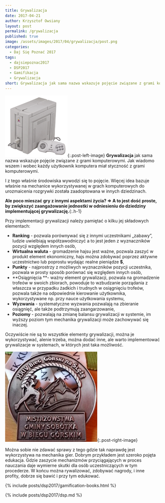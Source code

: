 ```yaml
---
title: Grywalizacja
date: 2017-04-21
author: Krzysztof Owsiany
layout: post
permalink: /grywalizacja
published: true
image: /assets/images/2017/04/grywalizacja/post.png
categories:
  - Daj Się Poznać 2017
tags:
  - dajsiepoznac2017
  - DSP2017
  - Gamifikacja
  - Grywalizacja
short: Grywalizacja jak sama nazwa wskazuje pojęcie związane z grami komputerowymi. Jak wiadomo wszem i wobec każdy użytkownik komputera miał styczność z grami komputerowymi.
---
```

[![Grywalizacja][post]][post-big]{:.post-left-image}
**Grywalizacja** jak sama nazwa wskazuje pojęcie związane z grami komputerowymi. Jak wiadomo wszem i wobec każdy użytkownik komputera miał styczność z grami komputerowymi.

I z tego właśnie środowiska wywodzi się to pojęcie. Więcej idea bazuje właśnie na mechanice wykorzystywanej w grach komputerowych do urozmaicenia rozgrywki została zaadoptowana w innych dziedzinach.
    
 **Ale poco mieszać gry z innymi aspektami życia? => A to jest dość proste, by zwiększyć zaangażowanie jednostki w odniesieniu do dziedziny implementującej grywalizację.**{:.h-1}

Przy implementacji grywalizacji należy pamiętać o kilku jej składowych elementach:
* **Ranking** - pozwala porównywać się z innymi uczestnikami &#8222;zabawy&#8221;, ludzie uwielbiają współzawodniczyć a to jest jeden z wyznaczników pozycji względem innych osób,
* **Wirtualna waluta** - gromadzenie hajsu jest ważne, pozwala zaszyć w produkt element ekonomiczny, hajs można zdobywać poprzez aktywne uczestnictwo lub poprostu wydając realne pieniądze **$**,
* **Punkty** - najprostrzy z możliwych wyznaczników pozycji uczestnika, pozwala w prosty sposób porównać się względem innych osób,
* **Osiągnięcia **- ważny element grywalizacji, pozwala na gromadzenie trofeów w swoich zbiorach, powoduje to wzbudzanie porządania z właszcza w przypadku żadkich i trudnych w osiągnięciu trofeów, pozwala także na odpowiednie kierowanie użytkownika, wykorzystywane np. przy nauce użytkowania systemu,
* **Wyzwania** - systematyczne wyzwania pozwalają na zbieranie osiągnięć, ale także podtrzymują zaangarzowanie,
* **Poziomy** - pozwalają na zmianę balansu grywalizacji w systemie, im wyższy poziom tym mechanika grywalizacji może zachowywać się inaczej.

Oczywiście nie są to wszystkie elementy grywalizacji, można je wykorzystywać, alenie trzeba, można dodać inne, ale warto implementować grywalizacje w systemach, w których jest taka możliwość.

[![Osiągnięcie][medal]][medal-big]{:.post-right-image}

Można sobie nie zdawać sprawy z tego gdzie tak naprawdę jest wykorzystywa na mechanika gier. Dobrym przykładem jest szeroko pojęta edukacja. Gdzie zaszycie mechanizmów przyciągających w proces nauczania daje wymierne skutki dla osób uczestniczących w tym procederze. W końcu można rywalizować, zdobywać nagrody, i inne profity, dobrze się bawić i przy tym edukować.
    
{% include posts/dsp2017/gamification-books.html %}

{% include posts/dsp2017/dsp.md %}

[post]: /assets/images/2017/04/grywalizacja/post.png
[post-big]: /assets/images/2017/04/grywalizacja/post-big.png

[medal]: /assets/images/2017/04/grywalizacja/medal.jpg
[medal-big]: /assets/images/2017/04/grywalizacja/medal-big.jpg